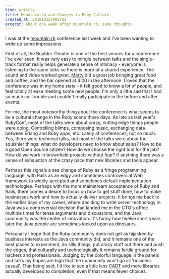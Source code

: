 ```yaml
---
kind: article
title: Mountain.rb and Changes in Ruby Culture
created_at: 20101015T091723
excerpt: About one week after mountain.rb, some thoughts
---
```

I was at the [mountain.rb](http://mountainrb.com) conference last week and I've been wanting to write up some impressions.

First of all, the Boulder Theater is one of the best venues for a conference I've ever seen. It was very easy to mingle between talks
and the single-track format really helps generate a sense of intimacy - everyone is listening to the same talks so there is more of a
shared experience. The sound and video worked great. [Marty](http://haughtcodeworks.com) did a great job bringing great food and coffee, 
and the bar opened at 4:00 in the afternoon. I loved that the conference was in my home state - it felt good to know a lot of people, and
feel totally at ease meeting some new people. I'm only a little sad that I had so much car trouble and couldn't really participate in the
before and after events.

For me, the most noteworthy thing about the conference is what seems to be a cultural change in the Ruby scene these days. As late as last year's RubyConf, 
most of the talks were about crazy, cutting edge things people were doing. Controlling blimps, composing music, exchanging data between 
Erlang and Ruby apps, etc. Lately at conferences, not so much. Yes, there were technical talks, but most of the talks were about the 
squishier things: what do developers need to know about sales? How to be a good Open Source citizen? How do we choose the right tool 
for the job? How do we work in brownfield projects without fear? If anything there was a sense of exhaustion at the crazy pace that new
libraries and tools appear.

Perhaps this signals a sea change of Ruby as a fringe programming language, with Rails as an edgy and sometimes controversial Web framework
to widely-accepted and sometimes default implementation technologies. Perhaps with the more mainstream acceptance of Ruby and Rails, there
comes a desire to focus on how to get stuff done, how to make businesses work and how to actually deliver projects. It brings me back to the
earlier days of my career, where deciding to write server technology in Java was a controversial decision that landed me in the CTO's office
multiple times for tense arguments and discussions, and the Java community was the center of innovation. It's funny how twelve short years 
later the Java people are sometimes looked upon as dinosaurs.

Personally I hope that the Ruby community does not get as hijacked by business interests as the Java community did, and it remains one
of the best places to experiment, do silly things, put crazy stuff out there and push the edges, that culturally and technologically it
remains fertile ground for hackers and professionals. Judging by the colorful language in the panels and talks my hopes are high that 
the community won't go all 'business casual'. That being said, I'd like to see a little less [CADT](http://www.jwz.org/doc/cadt.html) and 
more libraries actually developed to completion, even if that means fewer choices.
